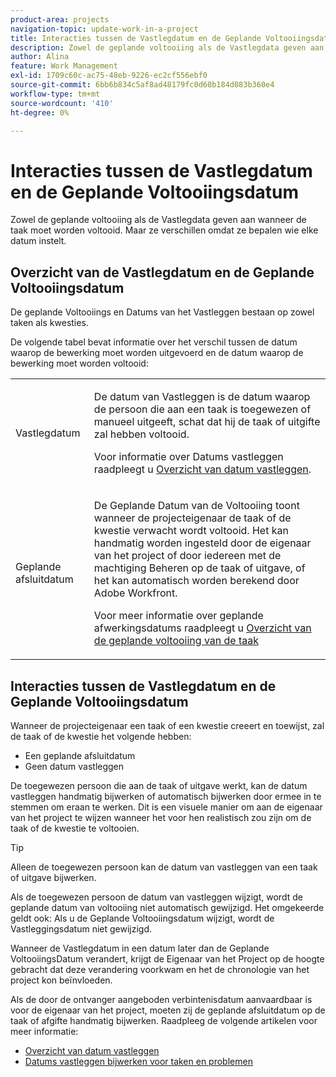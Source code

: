```yaml
---
product-area: projects
navigation-topic: update-work-in-a-project
title: Interacties tussen de Vastlegdatum en de Geplande Voltooiingsdatum
description: Zowel de geplande voltooiing als de Vastlegdata geven aan wanneer de taak moet worden voltooid. Maar ze verschillen omdat ze bepalen wie elke datum instelt.
author: Alina
feature: Work Management
exl-id: 1709c60c-ac75-48eb-9226-ec2cf556ebf0
source-git-commit: 6bb6b834c5af8ad48179fc0d60b184d083b360e4
workflow-type: tm+mt
source-wordcount: '410'
ht-degree: 0%

---
```


# Interacties tussen de Vastlegdatum en de Geplande Voltooiingsdatum

<!--
this article has mostly information that is repeated from the articles linked from here. I left it in here for searchability's sake.
-->

Zowel de geplande voltooiing als de Vastlegdata geven aan wanneer de taak moet worden voltooid. Maar ze verschillen omdat ze bepalen wie elke datum instelt.

## Overzicht van de Vastlegdatum en de Geplande Voltooiingsdatum

De geplande Voltooiings en Datums van het Vastleggen bestaan op zowel taken als kwesties.

De volgende tabel bevat informatie over het verschil tussen de datum waarop de bewerking moet worden uitgevoerd en de datum waarop de bewerking moet worden voltooid:

<table style="table-layout:auto"> 
 <col> 
 <col> 
 <tbody> 
  <tr> 
   <td role="rowheader">Vastlegdatum</td> 
   <td> <p>De datum van Vastleggen is de datum waarop de persoon die aan een taak is toegewezen of manueel uitgeeft, schat dat hij de taak of uitgifte zal hebben voltooid.</p> <p>Voor informatie over Datums vastleggen raadpleegt u <a href="../../../manage-work/projects/updating-work-in-a-project/overview-of-commit-dates.md" class="MCXref xref">Overzicht van datum vastleggen</a>.</p> </td> 
  </tr> 
  <tr> 
   <td role="rowheader">Geplande afsluitdatum</td> 
   <td> <p>De Geplande Datum van de Voltooiing toont wanneer de projecteigenaar de taak of de kwestie verwacht wordt voltooid. Het kan handmatig worden ingesteld door de eigenaar van het project of door iedereen met de machtiging Beheren op de taak of uitgave, of het kan automatisch worden berekend door Adobe Workfront.</p> <p>Voor meer informatie over geplande afwerkingsdatums raadpleegt u <a href="../../../manage-work/tasks/task-information/task-planned-completion-date.md" class="MCXref xref">Overzicht van de geplande voltooiing van de taak</a></p> </td> 
  </tr> 
 </tbody> 
</table>

## Interacties tussen de Vastlegdatum en de Geplande Voltooiingsdatum

Wanneer de projecteigenaar een taak of een kwestie creeert en toewijst, zal de taak of de kwestie het volgende hebben:

* Een geplande afsluitdatum
* Geen datum vastleggen

De toegewezen persoon die aan de taak of uitgave werkt, kan de datum vastleggen handmatig bijwerken of automatisch bijwerken door ermee in te stemmen om eraan te werken. Dit is een visuele manier om aan de eigenaar van het project te wijzen wanneer het voor hen realistisch zou zijn om de taak of de kwestie te voltooien.

>[!TIP]
>
>Alleen de toegewezen persoon kan de datum van vastleggen van een taak of uitgave bijwerken.

Als de toegewezen persoon de datum van vastleggen wijzigt, wordt de geplande datum van voltooiing niet automatisch gewijzigd. Het omgekeerde geldt ook: Als u de Geplande Voltooiingsdatum wijzigt, wordt de Vastleggingsdatum niet gewijzigd.

Wanneer de Vastlegdatum in een datum later dan de Geplande VoltooiingsDatum verandert, krijgt de Eigenaar van het Project op de hoogte gebracht dat deze verandering voorkwam en het de chronologie van het project kon beïnvloeden.

Als de door de ontvanger aangeboden verbintenisdatum aanvaardbaar is voor de eigenaar van het project, moeten zij de geplande afsluitdatum op de taak of afgifte handmatig bijwerken. Raadpleeg de volgende artikelen voor meer informatie:

* [Overzicht van datum vastleggen](../../../manage-work/projects/updating-work-in-a-project/overview-of-commit-dates.md)
* [Datums vastleggen bijwerken voor taken en problemen](../../../manage-work/projects/updating-work-in-a-project/update-commit-date-on-tasks-and-issues.md)
